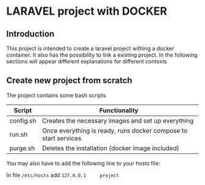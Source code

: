 # LARAVEL project with DOCKER

## Introduction

This project is intended to create a laravel project withing a docker container. It also has the possibility to link a
existing project. In the following sections will appear different explanations for different contexts

## Create new project from scratch
The project contains some bash scripts

Script      | Functionality
-------     | -------------
config.sh   | Creates the necessary images and set up everything
run.sh      | Once everything is ready, runs docker compose to start services
purge.sh    | Deletes the installation (docker image included)

You may also have to add the following line to your hosts file:

In file `/etc/hosts` add `127.0.0.1     project`

